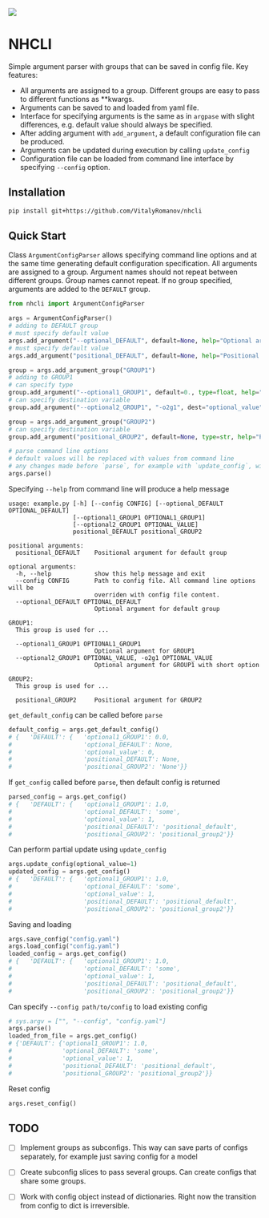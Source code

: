 ![](https://github.com/VitalyRomanov/nhcli/actions/workflows/run-tests.yaml/badge.svg)

# NHCLI

Simple argument parser with groups that can be saved in config file. Key features:
- All arguments are assigned to a group. Different groups are easy to pass to different functions as **kwargs.
- Arguments can be saved to and loaded from yaml file.
- Interface for specifying arguments is the same as in `argpase` with slight differences, e.g. default value should always be specified.
- After adding argument with `add_argument`, a default configuration file can be produced.
- Arguments can be updated during execution by calling `update_config`
- Configuration file can be loaded from command line interface by specifying `--config` option.

## Installation

```bash
pip install git+https://github.com/VitalyRomanov/nhcli
```

## Quick Start

Class `ArgumentConfigParser` allows specifying command line options and at the same time generating default configuration specification. All arguments are assigned to a group. Argument names should not repeat between different groups. Group names cannot repeat. If no group specified, arguments are added to the `DEFAULT` group.

```python
from nhcli import ArgumentConfigParser

args = ArgumentConfigParser()
# adding to DEFAULT group
# must specify default value
args.add_argument("--optional_DEFAULT", default=None, help="Optional argument for default group")
# must specify default value
args.add_argument("positional_DEFAULT", default=None, help="Positional argument for default group")

group = args.add_argument_group("GROUP1")
# adding to GROUP1
# can specify type
group.add_argument("--optional1_GROUP1", default=0., type=float, help="Optional argument for GROUP1")
# can specify destination variable
group.add_argument("--optional2_GROUP1", "-o2g1", dest="optional_value", default=0, type=int, help="Optional argument for GROUP1 with short option")

group = args.add_argument_group("GROUP2")
# can specify destination variable
group.add_argument("positional_GROUP2", default=None, type=str, help="Positional argument for GROUP2")

# parse command line options
# default values will be replaced with values from command line
# any changes made before `parse`, for example with `update_config`, will be overwritten
args.parse()
```

Specifying `--help` from command line will produce a help message
```text
usage: example.py [-h] [--config CONFIG] [--optional_DEFAULT OPTIONAL_DEFAULT]
                  [--optional1_GROUP1 OPTIONAL1_GROUP1]
                  [--optional2_GROUP1 OPTIONAL_VALUE]
                  positional_DEFAULT positional_GROUP2

positional arguments:
  positional_DEFAULT    Positional argument for default group

optional arguments:
  -h, --help            show this help message and exit
  --config CONFIG       Path to config file. All command line options will be
                        overriden with config file content.
  --optional_DEFAULT OPTIONAL_DEFAULT
                        Optional argument for default group

GROUP1:
  This group is used for ...

  --optional1_GROUP1 OPTIONAL1_GROUP1
                        Optional argument for GROUP1
  --optional2_GROUP1 OPTIONAL_VALUE, -o2g1 OPTIONAL_VALUE
                        Optional argument for GROUP1 with short option

GROUP2:
  This group is used for ...

  positional_GROUP2     Positional argument for GROUP2
```

`get_default_config` can be called before `parse`
```python
default_config = args.get_default_config()
# {   'DEFAULT': {   'optional1_GROUP1': 0.0,
#                    'optional_DEFAULT': None,
#                    'optional_value': 0,
#                    'positional_DEFAULT': None,
#                    'positional_GROUP2': 'None'}}
```

If `get_config` called before `parse`, then default config is returned
```python
parsed_config = args.get_config()
# {   'DEFAULT': {   'optional1_GROUP1': 1.0,
#                    'optional_DEFAULT': 'some',
#                    'optional_value': 1,
#                    'positional_DEFAULT': 'positional_default',
#                    'positional_GROUP2': 'positional_group2'}}
```

Can perform partial update using `update_config`
```python
args.update_config(optional_value=1)
updated_config = args.get_config()
# {   'DEFAULT': {   'optional1_GROUP1': 1.0,
#                    'optional_DEFAULT': 'some',
#                    'optional_value': 1,
#                    'positional_DEFAULT': 'positional_default',
#                    'positional_GROUP2': 'positional_group2'}}
```

Saving and loading 
```python
args.save_config("config.yaml")
args.load_config("config.yaml")
loaded_config = args.get_config()
# {   'DEFAULT': {   'optional1_GROUP1': 1.0,
#                    'optional_DEFAULT': 'some',
#                    'optional_value': 1,
#                    'positional_DEFAULT': 'positional_default',
#                    'positional_GROUP2': 'positional_group2'}}
```

Can specify `--config path/to/config` to load existing config
```python
# sys.argv = ["", "--config", "config.yaml"]
args.parse()
loaded_from_file = args.get_config()
# {'DEFAULT': {'optional1_GROUP1': 1.0,
#              'optional_DEFAULT': 'some',
#              'optional_value': 1,
#              'positional_DEFAULT': 'positional_default',
#              'positional_GROUP2': 'positional_group2'}}
```

Reset config
```python
args.reset_config()
```

## TODO
- [ ] Implement groups as subconfigs. This way can save parts of configs separately, for example just saving config for a model
- [ ] Create subconfig slices to pass several groups. Can create configs that share some groups.
- [ ] Work with config object instead of dictionaries. Right now the transition from config to dict is irreversible.

